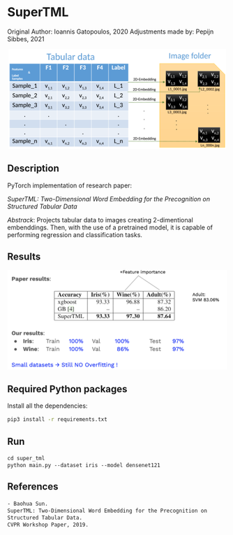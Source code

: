 # SuperTML

Original Author: Ioannis Gatopoulos, 2020
Adjustments made by: Pepijn Sibbes, 2021

<p align="center">
  <img src="readme_imgs/super_tml.png" width="500" />
</p>


## Description
PyTorch implementation of research paper:

_SuperTML: Two-Dimensional Word Embedding for the Precognition on Structured Tabular Data_


_Abstrack_: Projects tabular data to images creating 2-dimentional embenddings. Then, with the use of a pretrained model, it is capable of performing regression and classification tasks.


## Results
<p align="center">
  <img src="readme_imgs/results.png" width="600" />
</p>


## Required Python packages
Install all the dependencies:
```bash
pip3 install -r requirements.txt
```

## Run
```
cd super_tml
python main.py --dataset iris --model densenet121
```

## References
    - Baohua Sun.
    SuperTML: Two-Dimensional Word Embedding for the Precognition on Structured Tabular Data.
    CVPR Workshop Paper, 2019.
